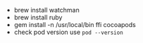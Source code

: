 - brew install watchman
- brew install ruby
- gem install -n /usr/local/bin ffi cocoapods
- check pod version use `pod --version`

